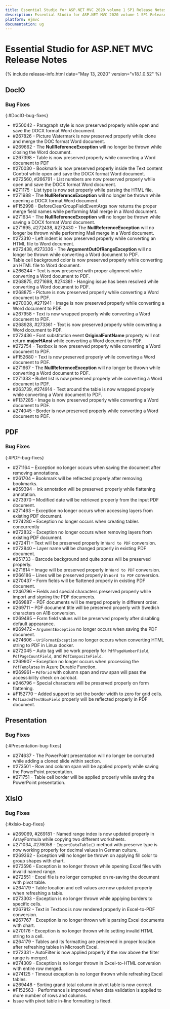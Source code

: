 ```yaml
---
title: Essential Studio for ASP.NET MVC 2020 volume 1 SP1 Release Notes  
description: Essential Studio for ASP.NET MVC 2020 volume 1 SP1 Release Notes  
platform: ejmvc
documentation: ug
---
```


# Essential Studio for ASP.NET MVC  Release Notes  

{% include release-info.html date="May 13, 2020"  version="v18.1.0.52" %} 






## DocIO

### Bug Fixes
{:#DocIO-bug-fixes}

* \#250042 - Paragraph style is now preserved properly while open and save the DOCX format Word document.
* \#267826 - Picture Watermark is now preserved properly while clone and merge the DOC format Word document.
* \#269662 - The **NullReferenceException** will no longer be thrown while closing the Word document.
* \#267398 - Table is now preserved properly while converting a Word document to PDF
* \#270030 - Bookmark is now preserved properly inside the Text content Control while open and save the DOCX format Word document.
* \#272560, \#266791 - List numbers are now preserved properly while open and save the DOCX format Word document.
* \#271175 - List type is now set properly while parsing the HTML file.
* \#271988 - The **NullReferenceException** will no longer be thrown while opening a DOCX format Word document.
* \#F152998 - BeforeClearGroupFieldEventArgs now returns the proper merge field names while performing Mail merge in a Word document.
* \#271634 - The **NullReferenceException** will no longer be thrown while saving a DOCX format Word document.
* \#271695, \#272438, \#272430 - The **NullReferenceException** will no longer be thrown while performing Mail merge in a Word document.
* \#273310 - Left indent is now preserved properly while converting an HTML file to Word document.
* \#272438, \#273336 - The **ArgumentOutOfRangeException** will no longer be thrown while converting a Word document to PDF.
* Table cell background color is now preserved properly while converting an HTML file to Word document.
* \#266244 - Text is now preserved with proper alignment while converting a Word document to PDF.
* \#268875, \#271698, \#274381 - Hanging issue has been resolved while converting a Word document to PDF.
* \#268875 - Picture is now preserved properly while converting a Word document to PDF.
* \#270030, \#271941 - Image is now preserved properly while converting a Word document to PDF.
* \#267958 - Text is now wrapped properly while converting a Word document to PDF.
* \#268928, \#273361 - Text is now preserved properly while converting a Word document to PDF.
* \#272436 - Font substitution event **OriginalFontName** property will not return **majorHAnsi** while converting a Word document to PDF.
* \#272754 - Textbox is now preserved properly while converting a Word document to PDF.
* \#F152680 - Text is now preserved properly while converting a Word document to PDF.
* \#271667 - The **NullReferenceException** will no longer be thrown while converting a Word document to PDF.
* \#271333 - Bullet list is now preserved properly while converting a Word document to PDF.
* \#263739, \#274914 - Text around the table is now wrapped properly while converting a Word document to PDF.
* \#F137285 - Image is now preserved properly while converting a Word document to PDF.
* \#274045 - Border is now preserved properly while converting a Word document to PDF.


## PDF

### Bug Fixes
{:#PDF-bug-fixes}

* \#271164 – Exception no longer occurs when saving the document after removing annotations. 
* \#261704 – Bookmark will be reflected properly after removing bookmarks. 
* \#259394 – Ink annotation will be preserved properly while flattening annotation. 
* \#273970 – Modified date will be retrieved properly from the input PDF document. 
* \#271463 – Exception no longer occurs when accessing layers from existing PDF document. 
* \#274280 – Exception no longer occurs when creating tables concurrently
* \#272832 – Exception no longer occurs when removing layers from existing PDF document. 
* \#272411 – Text will be preserved properly in `Word to PDF` conversion. 
* \#272840 – Layer name will be changed properly in existing PDF document. 
* \#251733 – Barcode background and quite zones will be preserved properly. 
* \#271614 – Image will be preserved properly in `Word to PDF` conversion. 
* \#266186 – Lines will be preserved properly in `Word to PDF` conversion.
* \#270437 – Form fields will be flattened properly in existing PDF document. 
* \#246796 – Fields and special characters preserved properly while import and signing the PDF documents. 
* \#269887 – PDF documents will be merged properly in different order. 
* \#269711 – PDF document title will be preserved properly with Swedish characters on A1B conversion. 
* \#269495 – Form field values will be preserved properly after disabling default appearance. 
* \#269472 – `ArgumentException` no longer occurs when saving the PDF document.
* \#274606 – `UriFormatException` no longer occurs when converting HTML string to PDF in Linux docker. 
* \#272045 – Auto tag will be work properly for `PdfPageNumberField`, `PdfPageCountField`, and `PdfCompositeField`.
* \#269907 – Exception no longer occurs when processing the `PdfTemplates` in Azure Durable Function.
* \#269961 – `PdfGrid` with column span and row span will pass the accessibility check on acrobat. 
* \#246796 – Special characters will be preserved properly on form flattening. 
* \#F152770 – Added support to set the border width to zero for grid cells. 
* `PdfLoadedTextBoxField` properly will be reflected properly in PDF document. 

## Presentation

### Bug Fixes
{:#Presentation-bug-fixes}

* \#274637 - The PowerPoint presentation will no longer be corrupted while adding a cloned slide within section.
* \#273501 - Row and column span will be applied properly while saving the PowerPoint presentation.
* \#271751 - Table cell border will be applied properly while saving the PowerPoint presentation.

## XlsIO

### Bug Fixes
{:#xlsio-bug-fixes}

* \#269069, \#269181 - Named range index is now updated properly in ArrayFormula while copying two different worksheets.
* \#271034, \#276058 - `ImportDataTable()` method with preserve type is now working properly for decimal values in German culture.
* \#269362 - Exception will no longer be thrown on applying fill color to group shapes with chart.
* \#273596 - Exception is no longer thrown while opening Excel files with invalid named range.
* \#272551 - Excel file is no longer corrupted on re-saving the document with pivot table.
* \#264179 - Table location and cell values are now updated properly when refreshing a table.
* \#273303 - Exception is no longer thrown while applying borders to specific cells.
* \#267912 - Text in Textbox is now rendered properly in Excel-to-PDF conversion.
* \#267767 - Exception is no longer thrown while parsing Excel documents with chart.
* \#270176 - Exception is no longer thrown while setting invalid HTML string to a cell.
* \#264179 - Tables and its formatting are preserved in proper location after refreshing tables in Microsoft Excel.
* \#272331 - AutoFilter is now applied properly if the row above the filter range is merged.
* \#274309 - Exception is no longer thrown in Excel-to-HTML conversion with entire row merged.
* \#274125 - Timeout exception is no longer thrown while refreshing Excel tables.
* \#269448 - Sorting grand total column in pivot table is now correct.
* \#F152563 - Performance is improved when data validation is applied to more number of rows and columns.
* Issue with pivot table in-line formatting is fixed.
